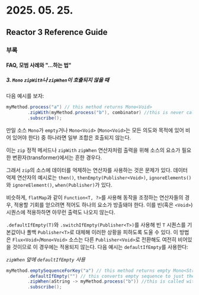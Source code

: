 # 2025. 05. 25.

## Reactor 3 Reference Guide

### 부록

#### FAQ, 모범 사례와 "...하는 법"

##### 3. `Mono` `zipWith`나 `zipWhen`이 호출되지 않을 때

다음 예시를 보자:

```java
myMethod.process("a") // this method returns Mono<Void>
        .zipWith(myMethod.process("b"), combinator) //this is never called
        .subscribe();
```

만일 소스 `Mono`가 `empty`거나 `Mono<Void>` (`Mono<Void>`는 모든 의도와 목적에 있어 비어 있어야 한다) 중 하나라면 일부 조합은 호출되지 않는다.

이는 `zip` 정적 메서드나 `zipWith` `zipWhen` 연산자처럼 출력을 위해 소스의 요소가 필요한 변환자(transformer)에서는 흔한 경우다.

그래서 `zip`의 소스에 데이터를 억제하는 연산자를 사용하는 것은 문제가 있다. 데이터 억제 연산자의 예시로는 `then()`, `thenEmpty(Publisher<Void>)`, `ignoreElements()`와 `ignoreElement()`, `when(Publisher)`가 있다.

비슷하게, `flatMap`과 같이 `Function<T, ?>`를 사용해 동작을 조정하는 연산자들의 경우, 적용할 기회를 얻으려면 적어도 하나의 요소가 방출돼야 한다. 이를 빈(혹은 `<Void>`) 시퀀스에 적용하하면 아무런 출력도 나오지 않는다.

`.defaultIfEmpty(T)`와 `.switchIfEmpty(Publisher<T>)`를 사용해 빈 `T` 시퀀스를 기본값이나 폴백 `Publisher<T>`로 대체해 이러한 상황을 피하도록 도울 수 있다. 이 방법은 `Flux<Void>`/`Mono<Void>` 소스는 다른 `Publisher<Void>`로 전환해도 여전히 비어있을 것이므로 이 경우에는 적용되지 않는다. 다음 예시는 `defaultIfEmpty`를 사용한다:

*`zipWhen` 앞에 `defaultIfEmpty` 사용*

```java
myMethod.emptySequenceForKey("a") // this method returns empty Mono<String>
        .defaultIfEmpty("") // this converts empty sequence to just the empty String
        .zipWhen(aString -> myMethod.process("b")) //this is called with the empty String
        .subscribe();
```
